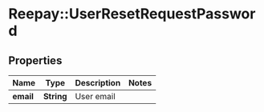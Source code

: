 # Reepay::UserResetRequestPassword

## Properties
Name | Type | Description | Notes
------------ | ------------- | ------------- | -------------
**email** | **String** | User email | 


